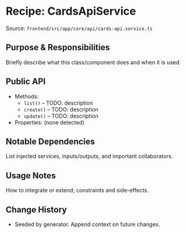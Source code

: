 # Recipe: CardsApiService

Source: `frontend/src/app/core/api/cards-api.service.ts`

## Purpose & Responsibilities
Briefly describe what this class/component does and when it is used.

## Public API
- Methods:
  - `list()` – TODO: description
  - `create()` – TODO: description
  - `update()` – TODO: description
- Properties: (none detected)

## Notable Dependencies
List injected services, inputs/outputs, and important collaborators.

## Usage Notes
How to integrate or extend; constraints and side-effects.

## Change History
- Seeded by generator. Append context on future changes.

